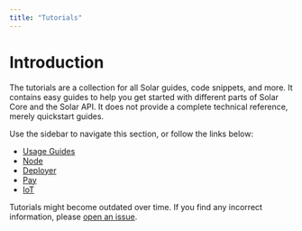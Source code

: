 ```yaml
---
title: "Tutorials"
---
```


# Introduction

The tutorials are a collection for all Solar guides, code snippets, and more. It contains easy guides to help you get started with different parts of Solar Core and the Solar API. It does not provide a complete technical reference, merely quickstart guides.

Use the sidebar to navigate this section, or follow the links below:

- [Usage Guides](/tutorials/usage-guides/)
- [Node](/tutorials/node/)
- [Deployer](/tutorials/deployer/)
- [Pay](/tutorials/pay)
- [IoT](/tutorials/iot)

Tutorials might become outdated over time. If you find any incorrect information, please [open an issue](https://github.com/solar-network/docs/issues).
